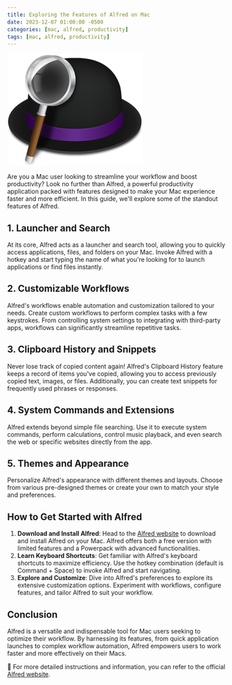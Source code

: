 ```yaml
---
title: Exploring the Features of Alfred on Mac 
date: 2023-12-07 01:00:00 -0500
categories: [mac, alfred, productivity]
tags: [mac, alfred, productivity]
---
```


![Exploring the Features of Alfred on Mac](/assets/img/posts/2023/exploring_features_of_alfred/exploring_features_of_alfred.png)


Are you a Mac user looking to streamline your workflow and boost productivity? Look no further than Alfred, a powerful productivity application packed with features designed to make your Mac experience faster and more efficient. In this guide, we'll explore some of the standout features of Alfred.



## 1. **Launcher and Search**

At its core, Alfred acts as a launcher and search tool, allowing you to quickly access applications, files, and folders on your Mac. Invoke Alfred with a hotkey and start typing the name of what you're looking for to launch applications or find files instantly.

## 2. **Customizable Workflows**

Alfred's workflows enable automation and customization tailored to your needs. Create custom workflows to perform complex tasks with a few keystrokes. From controlling system settings to integrating with third-party apps, workflows can significantly streamline repetitive tasks.

## 3. **Clipboard History and Snippets**

Never lose track of copied content again! Alfred's Clipboard History feature keeps a record of items you've copied, allowing you to access previously copied text, images, or files. Additionally, you can create text snippets for frequently used phrases or responses.

## 4. **System Commands and Extensions**

Alfred extends beyond simple file searching. Use it to execute system commands, perform calculations, control music playback, and even search the web or specific websites directly from the app.

## 5. **Themes and Appearance**

Personalize Alfred's appearance with different themes and layouts. Choose from various pre-designed themes or create your own to match your style and preferences.

## How to Get Started with Alfred

1. **Download and Install Alfred**: Head to the [Alfred website](https://www.alfredapp.com/) to download and install Alfred on your Mac. Alfred offers both a free version with limited features and a Powerpack with advanced functionalities.
2. **Learn Keyboard Shortcuts**: Get familiar with Alfred's keyboard shortcuts to maximize efficiency. Use the hotkey combination (default is Command + Space) to invoke Alfred and start navigating.
3. **Explore and Customize**: Dive into Alfred's preferences to explore its extensive customization options. Experiment with workflows, configure features, and tailor Alfred to suit your workflow.

## Conclusion

Alfred is a versatile and indispensable tool for Mac users seeking to optimize their workflow. By harnessing its features, from quick application launches to complex workflow automation, Alfred empowers users to work faster and more effectively on their Macs.


📝 For more detailed instructions and information, you can refer to the official [Alfred website](https://www.alfredapp.com/).
